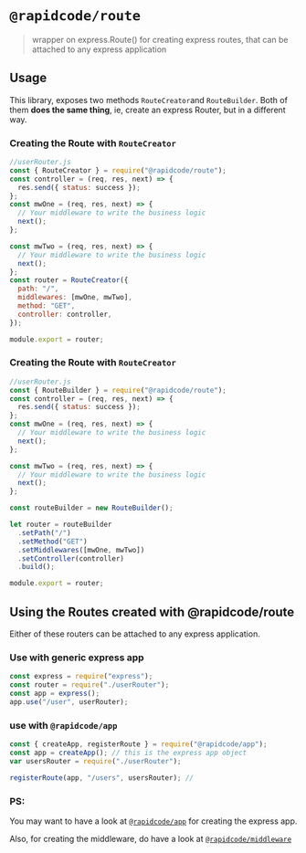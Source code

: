 # `@rapidcode/route`

> wrapper on express.Route() for creating express routes, that can be attached to any express application

## Usage

This library, exposes two methods `RouteCreator`and `RouteBuilder`. Both of them **does the same thing**, ie, create an express Router, but in a different way.

### Creating the Route with `RouteCreator`

```javascript
//userRouter.js
const { RouteCreator } = require("@rapidcode/route");
const controller = (req, res, next) => {
  res.send({ status: success });
};
const mwOne = (req, res, next) => {
  // Your middleware to write the business logic
  next();
};

const mwTwo = (req, res, next) => {
  // Your middleware to write the business logic
  next();
};
const router = RouteCreator({
  path: "/",
  middlewares: [mwOne, mwTwo],
  method: "GET",
  controller: controller,
});

module.export = router;
```

### Creating the Route with `RouteCreator`

```javascript
//userRouter.js
const { RouteBuilder } = require("@rapidcode/route");
const controller = (req, res, next) => {
  res.send({ status: success });
};
const mwOne = (req, res, next) => {
  // Your middleware to write the business logic
  next();
};

const mwTwo = (req, res, next) => {
  // Your middleware to write the business logic
  next();
};

const routeBuilder = new RouteBuilder();

let router = routeBuilder
  .setPath("/")
  .setMethod("GET")
  .setMiddlewares([mwOne, mwTwo])
  .setController(controller)
  .build();

module.export = router;
```

## Using the Routes created with @rapidcode/route

Either of these routers can be attached to any express application.

### Use with generic express app

```javascript
const express = require("express");
const router = require("./userRouter");
const app = express();
app.use("/user", userRouter);
```

### use with `@rapidcode/app`

```javascript
const { createApp, registerRoute } = require("@rapidcode/app");
const app = createApp(); // this is the express app object
var usersRouter = require("./userRouter");

registerRoute(app, "/users", usersRouter); //
```

### PS:

You may want to have a look at [`@rapidcode/app`](../app/README.md) for creating the express app.

Also, for creating the middleware, do have a look at [`@rapidcode/middleware`](../middleware/README.md)
